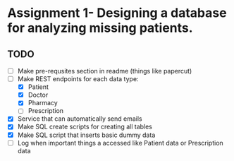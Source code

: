 # Assignment 1- Designing a database for analyzing missing patients.

## TODO 

- [ ] Make pre-requsites section in readme (things like papercut)
- [ ] Make REST endpoints for each data type:
  - [x] Patient
  - [x] Doctor
  - [x] Pharmacy
  - [ ] Prescription
- [x] Service that can automatically send emails
- [x] Make SQL create scripts for creating all tables
- [x] Make SQL script that inserts basic dummy data
- [ ] Log when important things a accessed like Patient data or Prescription data